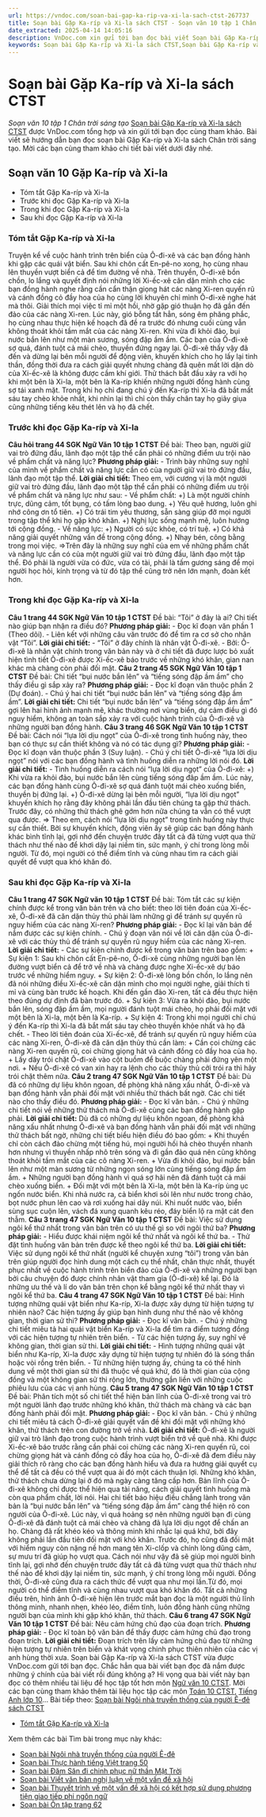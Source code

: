 ```yaml
---
url: https://vndoc.com/soan-bai-gap-ka-rip-va-xi-la-sach-ctst-267737
title: Soạn bài Gặp Ka-ríp và Xi-la sách CTST - Soạn văn 10 tập 1 Chân trời sáng tạo - VnDoc.com
date_extracted: 2025-04-14 14:05:16
description: VnDoc.com xin gửi tới bạn đọc bài viết Soạn bài Gặp Ka-ríp và Xi-la sách CTST. Mời các bạn cùng tham khảo chi tiết.
keywords: Soạn bài Gặp Ka-ríp và Xi-la sách CTST,Soạn bài Gặp Ka-ríp và Xi-la,Soạn văn Gặp Ka-ríp và Xi-la,Soạn văn 10 Gặp Ka-ríp và Xi-la,soạn văn 10,soạn bài,soạn văn
---
```


# Soạn bài Gặp Ka-ríp và Xi-la sách CTST
 _Soạn văn 10 tập 1 Chân trời sáng tạo_
[Soạn bài Gặp Ka-ríp và Xi-la sách CTST](<https://vndoc.com/soan-bai-gap-ka-rip-va-xi-la-sach-ctst-267737>) được VnDoc.com tổng hợp và xin gửi tới bạn đọc cùng tham khảo. Bài viết sẽ hướng dẫn bạn đọc soạn bài Gặp Ka-ríp và Xi-la  sách Chân trời sáng tạo. Mời các bạn cùng tham khảo chi tiết bài viết dưới đây nhé.
## Soạn văn 10 Gặp Ka-ríp và Xi-la
  * Tóm tắt Gặp Ka-ríp và Xi-la
  * Trước khi đọc Gặp Ka-ríp và Xi-la
  * Trong khi đọc Gặp Ka-ríp và Xi-la
  * Sau khi đọc Gặp Ka-ríp và Xi-la

### Tóm tắt Gặp Ka-ríp và Xi-la
Truyện kể về cuộc hành trình trên biển của Ô-đi-xê và các bạn đồng hành khi gặp các quái vật biển. Sau khi chôn cất En-pê-no xong, họ cùng nhau lên thuyền vượt biển cả để tìm đường về nhà. Trên thuyền, Ô-đi-xê bồn chồn, lo lắng và quyết định nói những lời Xi-ếc-xê căn dặn mình cho các bạn đồng hành nghe rằng cần cẩn thận giọng hát các nàng Xi-ren quyến rũ và cánh đồng cỏ đầy hoa của họ cùng lời khuyên chỉ mình Ô-đi-xê nghe hát mà thôi. Giải thích mọi việc tỉ mỉ một hồi, nhờ gặp gió thuận họ đã gần đến đảo của các nàng Xi-ren. Lúc này, gió bỗng tắt hẳn, sóng êm phăng phắc, họ cùng nhau thực hiện kế hoạch đã đề ra trước đó nhưng cuối cùng vẫn không thoát khỏi tầm mắt của các nàng Xi-ren. Khi vừa đi khỏi đảo, bụi nước bắn lên như một màn sương, sóng đập ầm ầm. Các bạn của Ô-đi-xê sợ quá, đánh tuột cả mái chèo, thuyền đứng ngay lại. Ô-đi-xê thấy vậy đã đến và dừng lại bên mỗi người để động viên, khuyến khích cho họ lấy lại tinh thần, đồng thời đưa ra cách giải quyết nhưng chàng đã quên mất lời dặn dò của Xi-ếc-xê là không được cầm khí giới. Thử thách bắt đầu xảy ra với họ khi một bên là Xi-la, một bên là Ka-ríp khiến những người đồng hành cùng sợ tái xanh mặt. Trong khi họ chỉ đang chú ý đến Ka-ríp thì Xi-la đã bắt mất sáu tay chèo khỏe nhất, khi nhìn lại thì chỉ còn thấy chân tay họ giãy giụa cũng những tiếng kêu thét lên và họ đã chết.
### Trước khi đọc Gặp Ka-ríp và Xi-la
**Câu hỏi trang 44 SGK Ngữ Văn 10 tập 1 CTST**
Đề bài: Theo bạn, người giữ vai trò đứng đầu, lãnh đạo một tập thể cần phải có những điểm ưu trội nào về phẩm chất và năng lực?
**Phương pháp giải:**
\- Trình bày những suy nghĩ của mình về phẩm chất và năng lực cần có của người giữ vai trò đứng đầu, lãnh đạo một tập thể.
**Lời giải chi tiết:**
Theo em, với cương vị là một người giữ vai trò đứng đầu, lãnh đạo một tập thể cần phải có những điểm ưu trội về phẩm chất và năng lực như sau:
\- Về phẩm chất:
+\) Là một người chính trực, dũng cảm, tốt bụng, có tấm lòng bao dung.
+\) Yêu quê hương, luôn ghi nhớ công ơn tổ tiên.
+\) Có trái tim yêu thương, sẵn sàng giúp đỡ mọi người trong tập thể khi họ gặp khó khăn.
+\) Nghị lực sống mạnh mẽ, luôn hướng tới cộng đồng.
\- Về năng lực:
+\) Người có sức khỏe, có trí tuệ.
+\) Có khả năng giải quyết những vấn đề trong cộng đồng.
+\) Nhạy bén, công bằng trong mọi việc.
=>Trên đây là những suy nghĩ của em về những phẩm chất và năng lực cần có của một người giữ vai trò đứng đầu, lãnh đạo một tập thể. Đó phải là người vừa có đức, vừa có tài, phải là tấm gương sáng để mọi người học hỏi, kính trọng và từ đó tập thể cũng trở nên lớn mạnh, đoàn kết hơn.
### Trong khi đọc Gặp Ka-ríp và Xi-la
**Câu 1 trang 44 SGK Ngữ Văn 10 tập 1 CTST**
Đề bài: “Tôi” ở đây là ai? Chi tiết nào giúp bạn nhận ra điều đó?
**Phương pháp giải:**
\- Đọc kĩ đoạn văn phần 1 \(Theo dõi\).
\- Liên kết với những câu văn trước đó để tìm ra cơ sở cho nhân vật “Tôi”.
**Lời giải chi tiết:**
\- “Tôi” ở đây chính là nhân vật Ô-đi-xê.
\- Bởi: Ô-đi-xê là nhân vật chính trong văn bản này và ở chi tiết đã được lược bỏ xuất hiện tình tiết Ô-đi-xê được Xi-ếc-xê báo trước về những khó khăn, gian nan khác mà chàng còn phải đối mặt.
**Câu 2 trang 45 SGK Ngữ Văn 10 tập 1 CTST**
Đề bài: Chi tiết “bụi nước bắn lên” và “tiếng sóng đập ầm ầm” cho thấy điều gì sắp xảy ra?
**Phương pháp giải:**
\- Đọc kĩ đoạn văn thuộc phần 2 \(Dự đoán\).
\- Chú ý hai chi tiết “bụi nước bắn lên” và “tiếng sóng đập ầm ầm”.
**Lời giải chi tiết:**
Chi tiết “bụi nước bắn lên” và “tiếng sóng đập ầm ầm” gợi lên hai hình ảnh mạnh mẽ, khác thường nơi vùng biển, dự cảm điều gì đó nguy hiểm, không an toàn sắp xảy ra với cuộc hành trình của Ô-đi-xê và những người bạn đồng hành.
**Câu 3 trang 46 SGK Ngữ Văn 10 tập 1 CTST**
Đề bài: Cách nói “lựa lời dịu ngọt” của Ô-đi-xê trong tình huống này, theo bạn có thực sự cần thiết không và nó có tác dụng gì?
**Phương pháp giải:**
\- Đọc kĩ đoạn văn thuộc phần 3 \(Suy luận\).
\- Chú ý chi tiết Ô-đi-xê “lựa lời dịu ngọt” nói với các bạn đồng hành và tình huống diễn ra những lời nói đó.
**Lời giải chi tiết:**
\- Tình huống diễn ra cách nói “lựa lời dịu ngọt” của Ô-đi-xê:
+\) Khi vừa ra khỏi đảo, bụi nước bắn lên cùng tiếng sóng đâp ầm ầm. Lúc này, các bạn đồng hành cùng Ô-đi-xê sợ quá đánh tuột mái chèo xuống biển, thuyền bị đứng lại.
+\) Ô-đi-xê dừng lại bên mỗi người, “lựa lời dịu ngọt” khuyến khích họ rằng đây không phải lần đầu tiên chúng ta gặp thử thách. Trước đây, có những thử thách ghê gớm hơn nữa chúng ta vẫn có thể vượt qua được.
=> Theo em, cách nói “lựa lời dịu ngọt” trong tình huống này thực sự cần thiết. Bởi sự khuyến khích, động viên ấy sẽ giúp các bạn đồng hành khác bình tĩnh lại, gợi nhớ đến chuyện trước đây tất cả đã từng vượt qua thử thách như thế nào để khơi dậy lại niềm tin, sức mạnh, ý chí trong lòng mỗi người. Từ đó, mọi người có thể điềm tĩnh và cùng nhau tìm ra cách giải quyết để vượt qua khó khăn đó.
### Sau khi đọc Gặp Ka-ríp và Xi-la
**Câu 1 trang 47 SGK Ngữ văn 10 tập 1 CTST**
Đề bài: Tóm tắt các sự kiện chính được kể trong văn bản trên và cho biết: theo lời tiên đoán của Xi-ếc-xê, Ô-đi-xê đã căn dặn thủy thủ phải làm những gì để tránh sự quyến rũ nguy hiểm của các nàng Xi-ren?
**Phương pháp giải:**
\- Đọc kĩ lại văn bản để nắm được các sự kiện chính.
\- Chú ý đoạn văn nói về lời căn dặn của Ô-đi-xê với các thủy thủ để tránh sự quyến rũ nguy hiểm của các nàng Xi-ren.
**Lời giải chi tiết:**
\- Các sự kiện chính được kể trong văn bản trên bao gồm:
\+ Sự kiện 1: Sau khi chôn cất En-pê-no, Ô-đi-xê cùng những người bạn lên đường vượt biển cả để trở về nhà và chàng được nghe Xi-ếc-xê dự báo trước về những hiểm nguy.
\+ Sự kiện 2: Ô-đi-xê lòng bồn chồn, lo lắng nên đã nói những điều Xi-ếc-xê căn dặn mình cho mọi người nghe, giải thích tỉ mỉ và cùng bàn trước kế hoạch. Khi đến gần đảo Xi-ren, tất cả đều thực hiện theo đúng dự định đã bàn trước đó.
\+ Sự kiện 3: Vừa ra khỏi đảo, bụi nước bắn lên, sóng đập ầm ầm, mọi người đánh tuột mái chèo, họ phải đối mặt với một bên là Xi-la, một bên là Ka-ríp.
\+ Sự kiện 4: Trong khi mọi người chỉ chú ý đến Ka-ríp thì Xi-la đã bắt mất sáu tay chèo thuyền khỏe nhất và họ đã chết.
\- Theo lời tiên đoán của Xi-ếc-xê, để tránh sự quyến rũ nguy hiểm của các nàng Xi-ren, Ô-đi-xê đã căn dặn thủy thủ cần làm:
\+ Cần coi chừng các nàng Xi-ren quyến rũ, coi chừng giọng hát và cánh đồng cỏ đầy hoa của họ.
\+ Lấy dây trói chặt Ô-đi-xê vào cột buồm để buộc chàng phải đứng yên một nơi.
\+ Nếu Ô-đi-xê có van xin hay ra lệnh cho các thủy thủ cởi trói ra thì hãy trói chặt thêm nữa.
**Câu 2 trang 47 SGK Ngữ Văn 10 tập 1 CTST**
Đề bài: Dù đã có những dự liệu khôn ngoan, đề phòng khả năng xấu nhất, Ô-đi-xê và bạn đồng hành vẫn phải đối mặt với nhiều thử thách bất ngờ. Các chi tiết nào cho thấy điều đó.
**Phương pháp giải:**
\- Đọc kĩ văn bản.
\- Chú ý những chi tiết nói về những thử thách mà Ô-đi-xê cùng các bạn đồng hành gặp phải.
**Lời giải chi tiết:**
Dù đã có những dự liệu khôn ngoan, đề phòng khả năng xấu nhất nhưng Ô-đi-xê và bạn đồng hành vẫn phải đối mặt với những thử thách bất ngờ, những chi tiết biểu hiện điều đó bao gồm:
\+ Khi thuyền chỉ còn cách đảo chừng một tiếng hú, mọi người hối hả chèo thuyền nhanh hơn nhưng vì thuyền nhấp nhô trên sóng và đi gần đảo quá nên cũng không thoát khỏi tầm mắt của các cô nàng Xi-ren.
\+ Vừa đi khỏi đảo, bụi nước bắn lên như một màn sương từ những ngọn sóng lớn cùng tiếng sóng đập ầm ầm.
\+ Những người bạn đồng hành vì quá sợ hãi nên đã đánh tuột cả mái chèo xuống biển.
\+ Đối mặt với một bên là Xi-la, một bên là Ka-ríp ùng ục ngốn nước biển. Khi nhả nước ra, cả biển khơi sôi lên như nước trong chảo, bọt nước phun lên cao và rơi xuống hai dãy núi. Khi nuốt nước vào, biển sùng sục cuộn lên, vách đá xung quanh kêu réo, đáy biển lộ ra mặt cát đen thẫm.
**Câu 3 trang 47 SGK Ngữ Văn 10 tập 1 CTST**
Đề bài: Việc sử dụng ngôi kể thứ nhất trong văn bản trên có ưu thế gì so với ngôi thứ ba?
**Phương pháp giải:**
\- Hiểu được khái niệm ngôi kể thứ nhất và ngôi kể thứ ba.
\- Thử đặt tình huống văn bản trên được kể theo ngôi kể thứ ba.
**Lời giải chi tiết:**
Việc sử dụng ngôi kể thứ nhất \(người kể chuyện xưng “tôi”\) trong văn bản trên giúp người đọc hình dung một cách cụ thể nhất, chân thực nhất, thuyết phục nhất về cuộc hành trình trên biển đảo của Ô-đi-xê và những người bạn bởi câu chuyện đó được chính nhân vật tham gia \(Ô-đi-xê\) kể lại. Đó là những ưu thế và lí do văn bản trên chọn kể bằng ngôi kể thứ nhất thay vì ngôi kể thứ ba.
**Câu 4 trang 47 SGK Ngữ Văn 10 tập 1 CTST**
Đề bài: Hình tượng những quái vật biển như Ka-ríp, Xi-la được xây dựng từ hiện tượng tự nhiên nào? Các hiện tượng ấy giúp bạn hình dung như thế nào về không gian, thời gian sử thi?
**Phương pháp giải:**
\- Đọc kĩ văn bản.
\- Chú ý những chi tiết miêu tả hai quái vật biển Ka-ríp và Xi-la để tìm ra điểm tương đồng với các hiện tượng tự nhiên trên biển.
\- Từ các hiện tượng ấy, suy nghĩ về không gian, thời gian sử thi.
**Lời giải chi tiết:**
\- Hình tượng những quái vật biển như Ka-ríp, Xi-la được xây dựng từ hiện tượng tự nhiên đó là sóng thần hoặc vòi rồng trên biển.
\- Từ những hiện tượng ấy, chúng ta có thể hình dung về một thời gian sử thi đã thuộc về quá khứ, đó là thời gian của cộng đồng và một không gian sử thi rộng lớn, thường gắn liền với những cuộc phiêu lưu của các vị anh hùng.
**Câu 5 trang 47 SGK Ngữ Văn 10 tập 1 CTST**
Đề bài: Phân tích một số chi tiết thể hiện bản lĩnh của Ô-đi-xê trong vai trò một người lãnh đạo trước những khó khăn, thử thách mà chàng và các bạn đồng hành phải đối mặt.
**Phương pháp giải:**
\- Đọc kĩ văn bản.
\- Chú ý những chi tiết miêu tả cách Ô-đi-xê giải quyết vấn đề khi đối mặt với những khó khăn, thử thách trên con đường trở về nhà.
**Lời giải chi tiết:**
Ô-đi-xê là người giữ vai trò lãnh đạo trong cuộc hành trình vượt biển trở về quê nhà. Khi được Xi-ếc-xê báo trước rằng cần phải coi chừng các nàng Xi-ren quyến rũ, coi chừng giọng hát và cánh đồng cỏ đầy hoa của họ, Ô-đi-xê đã đem điều này giải thích rõ ràng cho các bạn đồng hành hiểu và đưa ra hướng giải quyết cụ thể để tất cả đều có thể vượt qua ải đó một cách thuận lợi. Những khó khăn, thử thách chưa dừng lại ở đó mà ngày càng tăng cấp hơn. Bản lĩnh của Ô-đi-xê không chỉ được thể hiện qua tài năng, cách giải quyết tình huống mà còn qua phẩm chất, lời nói. Hai chi tiết báo hiệu điều chẳng lành trong văn bản là “bụi nước bắn lên” và “tiếng sóng đập ầm ầm” càng thể hiện rõ con người của Ô-đi-xê. Lúc này, vì quá hoảng sợ nên những người bạn đi cùng Ô-đi-xê đã đánh tuột cả mái chèo và chàng đã lựa lời dịu ngọt để chấn an họ. Chàng đã rất khéo kéo và thông minh khi nhắc lại quá khứ, bởi đây không phải lần đầu tiên đối mặt với khó khăn. Trước đó, họ cũng đã đối mặt với hiểm nguy còn nặng nề hơn mang tên Xi-clốp và chính lòng dũng cảm, sự mưu trí đã giúp họ vượt qua. Cách nói như vậy đã sẽ giúp mọi người bình tĩnh lại, gợi nhớ đến chuyện trước đây tất cả đã từng vượt qua thử thách như thế nào để khơi dậy lại niềm tin, sức mạnh, ý chí trong lòng mỗi người. Đồng thời, Ô-đi-xê cũng đưa ra cách thức để vượt qua như mọi lần.Từ đó, mọi người có thể điềm tĩnh và cùng nhau vượt qua khó khăn đó. Tất cả những điều trên, hình ảnh Ô-đi-xê hiện lên trước mắt bạn đọc là một người thủ lĩnh thông minh, nhanh nhẹn, khéo léo, điềm tĩnh, luôn đồng hành cũng những người bạn của mình khi gặp khó khăn, thử thách.
**Câu 6 trang 47 SGK Ngữ Văn 10 tập 1 CTST**
Đề bài: Nêu cảm hứng chủ đạo của đoạn trích.
**Phương pháp giải:**
\- Đọc kĩ toàn bộ văn bản để thấy được cảm hứng chủ đạo trong đoạn trích.
**Lời giải chi tiết:**
Đoạn trích trên lấy cảm hứng chủ đạo từ những hiện tượng tự nhiên trên biển và khát vọng chinh phục thiên nhiên của các vị anh hùng thời xưa.
Soạn bài Gặp Ka-ríp và Xi-la  sách CTST vừa được VnDoc.com gửi tới bạn đọc. Chắc hẳn qua bài viết bạn đọc đã nắm được những ý chính của bài viết rồi đúng không ạ? Hi vọng qua bài viết này bạn đọc có thêm nhiều tài liệu để học tập tốt hơn môn [Ngữ văn 10 CTST](<https://vndoc.com/ngu-van-10-chan-troi-sang-tao-tap1>). Mời các bạn cùng tham khảo thêm tài liệu học tập các môn [Toán 10 CTST](<https://vndoc.com/toan-10-chan-troi-sang-tao-tap1>), [Tiếng Anh lớp 10](<https://vndoc.com/tieng-anh-10-moi>)...
Bài tiếp theo: [Soạn bài Ngôi nhà truyền thống của người Ê-đê sách CTST](<https://vndoc.com/soan-bai-ngoi-nha-truyen-thong-cua-nguoi-e-de-sach-ctst-267841>)
  * [Tóm tắt Gặp Ka-ríp và Xi-la](<https://vndoc.com/tom-tat-gap-ka-rip-va-xi-la-275002>)

Xem thêm các bài Tìm bài trong mục này khác:
  * [Soạn bài Ngôi nhà truyền thống của người Ê-đê](</soan-bai-ngoi-nha-truyen-thong-cua-nguoi-e-de-sach-ctst-267841>)
  * [Soạn bài Thực hành tiếng Việt trang 50](</soan-bai-thuc-hanh-tieng-viet-trang-50-sach-ctst-267847>)
  * [Soạn bài Đăm Săn đi chinh phục nữ thần Mặt Trời](</soan-bai-dam-san-di-chinh-phuc-nu-than-mat-troi-sach-ctst-267857>)
  * [Soạn bài Viết văn bản nghị luận về một vấn đề xã hội](</soan-bai-viet-van-ban-nghi-luan-ve-mot-van-de-xa-hoi-sach-ctst-267859>)
  * [Soạn bài Thuyết trình về một vấn đề xã hội có kết hợp sử dụng phương tiện giao tiếp phi ngôn ngữ](</soan-bai-thuyet-trinh-ve-mot-van-de-xa-hoi-co-ket-hop-su-dung-phuong-tien-giao-tiep-phi-ngon-ngu-sach-ctst-267862>)
  * [Soạn bài Ôn tập trang 62](</soan-bai-on-tap-trang-62-sach-ctst-267865>)

